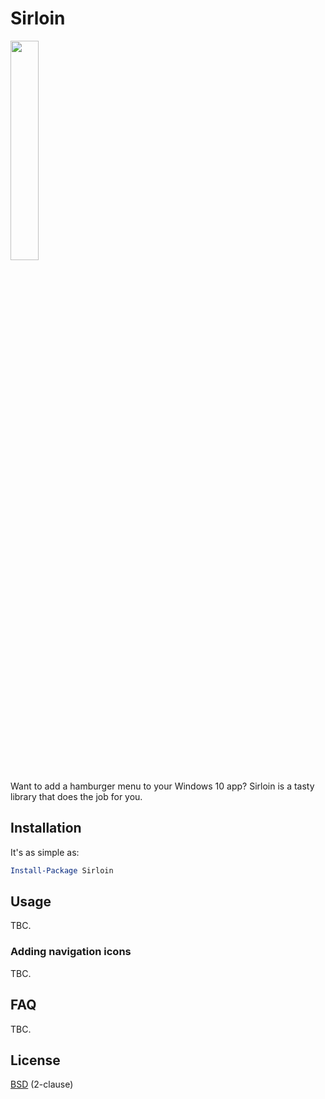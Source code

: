 # Sirloin

<img src="http://i.imgur.com/kRQMg2V.png" width="30%"/>

Want to add a hamburger menu to your Windows 10 app? Sirloin is a tasty library that does the job for you.

## Installation

It's as simple as:

```powershell
Install-Package Sirloin
```

## Usage

TBC.

### Adding navigation icons

TBC.

## FAQ

TBC.

## License

[BSD](LICENSE) (2-clause)
